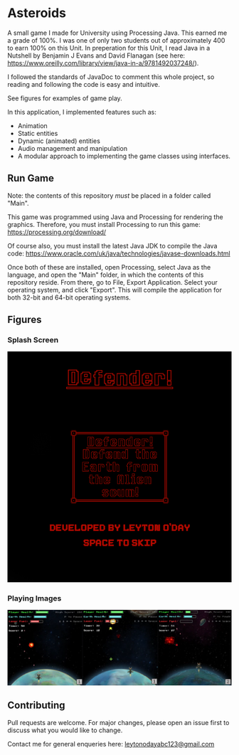 # Asteroids
A small game I made for University using Processing Java. This earned me a grade of 100%. I was one of only two students out of 
approximately 400 to earn 100% on this Unit. In preperation for this Unit, I read Java in a Nutshell by Benjamin J Evans and David 
Flanagan (see here: https://www.oreilly.com/library/view/java-in-a/9781492037248/). 

I followed the standards of JavaDoc to comment this whole project, so reading and following the code is easy and intuitive. 

See figures for examples of game play.

In this application, I implemented features such as:
- Animation
- Static entities
- Dynamic (animated) entities
- Audio management and manipulation
- A modular approach to implementing the game classes using interfaces. 

## Run Game
Note: the contents of this repository *must* be placed in a folder called "Main". 

This game was programmed using Java and Processing for rendering the graphics. Therefore, you must install 
Processing to run this game: https://processing.org/download/ 

Of course also, you must install the latest Java JDK to compile the Java code: https://www.oracle.com/uk/java/technologies/javase-downloads.html

Once both of these are installed, open Processing, select Java as the language, and open the "Main" folder, in which the 
contents of this repository reside. From there, go to File, Export Application. Select your operating system, and click "Export". 
This will compile the application for both 32-bit and 64-bit operating systems. 

## Figures
### Splash Screen
![](Figures/splash.png)
### Playing Images
![](Figures/playing.png)


## Contributing
Pull requests are welcome. For major changes, please open an issue first to discuss what you would like to change.

Contact me for general enqueries here: leytonodayabc123@gmail.com
